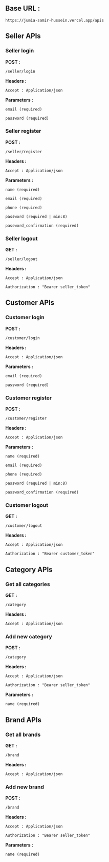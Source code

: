 ## Base URL :

    https://jumia-samir-hussein.vercel.app/apis

## Seller APIs

### Seller login

<b>POST :</b>

    /seller/login

<b>Headers :</b>

    Accept : Application/json

<b>Parameters :</b>

    email (required)

    password (required)

### Seller register

<b>POST :</b>

    /seller/register

<b>Headers :</b>

    Accept : Application/json

<b>Parameters :</b>

    name (required)

    email (required)

    phone (required)

    password (required | min:8)

    password_confirmation (required)

### Seller logout

<b>GET :</b>

    /seller/logout

<b>Headers :</b>

    Accept : Application/json

    Authorization : "Bearer seller_token"

## Customer APIs

### Customer login

<b>POST :</b>

    /customer/login

<b>Headers :</b>

    Accept : Application/json

<b>Parameters :</b>

    email (required)

    password (required)

### Customer register

<b>POST :</b>

    /customer/register

<b>Headers :</b>

    Accept : Application/json

<b>Parameters :</b>

    name (required)

    email (required)

    phone (required)

    password (required | min:8)

    password_confirmation (required)

### Customer logout

<b>GET :</b>

    /customer/logout

<b>Headers :</b>

    Accept : Application/json

    Authorization : "Bearer customer_token"

## Category APIs

### Get all categories

<b>GET :</b>

    /category

<b>Headers :</b>

    Accept : Application/json

### Add new category

<b>POST :</b>

    /category

<b>Headers :</b>

    Accept : Application/json

    Authorization : "Bearer seller_token"

<b>Parameters :</b>

    name (required)

## Brand APIs

### Get all brands

<b>GET :</b>

    /brand

<b>Headers :</b>

    Accept : Application/json

### Add new brand

<b>POST :</b>

    /brand

<b>Headers :</b>

    Accept : Application/json

    Authorization : "Bearer seller_token"

<b>Parameters :</b>

    name (required)
